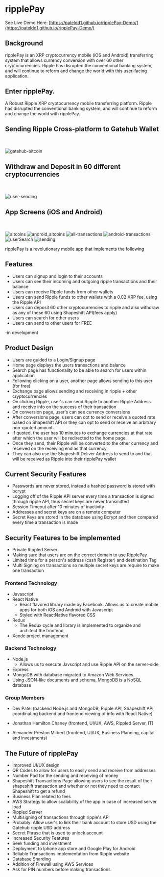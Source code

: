 # ripplePay

See Live Demo Here: [https://pateldd1.github.io/ripplePay-Demo/](https://pateldd1.github.io/ripplePay-Demo/)

## Background

ripplePay is an XRP cryptocurrency mobile (iOS and Android) transferring system that allows currency conversion with over 60 other cryptocurrencies. Ripple has disrupted the conventional banking system, and will continue to reform and change the world with this user-facing application.

## Enter ripplePay.
A Robust Ripple XRP cryptocurrency mobile transferring platform.  Ripple has disrupted the conventional banking system, and will continue to reform and change the world with ripplePay.  

## Sending Ripple Cross-platform to Gatehub Wallet
<br><br>
![gatehub-bitcoin](/images/sending_demonstration.gif)

## Withdraw and Deposit in 60 different cryptocurrencies
<br><br>
![user-sending](/images/conversion_demonstration.gif)

## App Screens (iOS and Android)
<br><br>
![altcoins](/images/newest_altcoins.png)
![android_altcoins](/images/Android_tokens.png)
![all-transactions](/images/newest_transactions.png)
![android-transactions](/images/Android_transactions.png)
![userSearch](/images/newest_user_search.png)
![sending](/images/newest_banksend.png)

ripplePay is a revolutionary mobile app that implements the following

## Features
* Users can signup and login to their accounts
* Users can see their incoming and outgoing ripple transactions and their balance
* Users can receive Ripple funds from other wallets
* Users can send Ripple funds to other wallets with a 0.02 XRP fee, using the Ripple API
* Users can deposit 60 other cryptocurrencies to ripple and also withdraw as any of these 60 using Shapeshift API(fees apply)
* Users can search for other users
* Users can send to other users for FREE

-in development

## Product Design
* Users are guided to a Login/Signup page
* Home page displays the users transactions and balance
* Search page has functionality to be able to search for users within application
* Following clicking on a user, another page allows sending to this user (for free)
* Exchange page allows sending and receiving in ripple + other cryptocurrencies
* On clicking Ripple, user's can send Ripple to another Ripple Address and receive info on the success of their transaction
* On conversion page, user's can see currency conversions
* After conversions page, users can opt to send or receive a quoted rate based on Shapeshift API or they can opt to send or receive an arbitrary non-quoted amount.
* If quoted, the user has 10 minutes to exchange currencies at that rate after which the user will be redirected to the home page.
* Once they send, their Ripple will be converted to the other currency and received on the receiving end as that currency
* They can also use the Shapeshift Deliver Address to send to and that will be received as Ripple into their ripplePay wallet

## Current Security Features
* Passwords are never stored, instead a hashed password is stored with bcrypt
* Logging off of the Ripple API server every time a transaction is signed through ripple API, thus secret keys are never transmitted
* Session Timeout after 10 minutes of inactivity
* Addresses and secret keys are on a remote computer
* Secret Keys are stored in the database using Bcrypt and then compared every time a transaction is made

## Security Features to be implemented
* Private Rippled Server
* Making sure that users are on the correct domain to use RipplePay
* Limited time for a person's address (cash Register) and destination Tag
* Multi Signing on transactions so multiple secret keys are require to make one transaction

### Frontend Technology
* Javascript
* React Native
  * React flavored library made by Facebook. Allows us to create mobile apps for both iOS and Android with Javascript
  * Styled with ReactNative flavored CSS
* Redux
  * The Redux cycle and library is implemented to organize and architect the frontend
* Xcode project management


### Backend Technology
* Node.js
  * Allows us to execute Javscript and use Ripple API on the server-side
* Express
* MongoDB with database migrated to Amazon Web Services.
* Using JSON-like documents and schema, MongoDB is a NoSQL database

### Group Members
* Dev Patel (backend Node.js and MongoDB, Ripple API, Shapeshift API, coordinating backend and frontend viewing of info with React Native)

* Jonathan Hamilton Chaney (frontend, UI/UX, AWS, Rippled Server, IT)

* Alexander Preston Milbert (frontend, UI/UX, Business Planning, capital and investments)


## The Future of ripplePay
* Improved UI/UX design
* QR Codes to allow for users to easily send and receive from addresses
* Number Pad for the sending and receiving of money
* Shapeshift Transactions Page allowing users to see the result of their shapeshift transaction and whether or not they need to contact Shapeshift to get a refund
* Business Plan related to fees
* AWS Strategy to allow scalability of the app in case of increased server load
* Rippled Server
* Multisigning of transactions through ripple's API
* Probably: Allow user's to link their bank account to store USD using the Gatehub ripple USD address
* Secret Phrase that is used to unlock account
* Increased Security Features
* Seek funding and investment
* Deployment to Iphone app store and Google Play for Android
* Reliable Transactions implementation from Ripple website
* Database Sharding
* Addition of Firewall using AWS Services
* Ask for PIN numbers before making transactions
